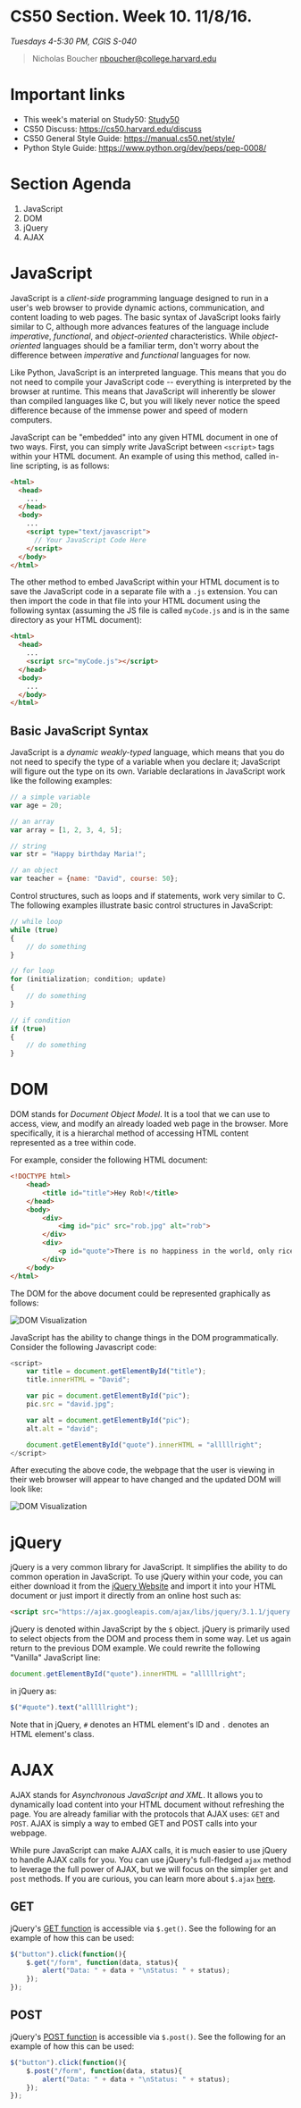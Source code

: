 # CS50 Section. Week 10. 11/8/16.
*Tuesdays 4-5:30 PM, CGIS S-040*  

> Nicholas Boucher
> nboucher@college.harvard.edu  

# Important links
* This week's material on Study50: [Study50](https://study.cs50.net/javascript)
* CS50 Discuss: https://cs50.harvard.edu/discuss
* CS50 General Style Guide: https://manual.cs50.net/style/
* Python Style Guide: https://www.python.org/dev/peps/pep-0008/

# Section Agenda
1. JavaScript
2. DOM
3. jQuery
4. AJAX

# JavaScript
JavaScript is a *client-side*  programming language designed to run in a user's web browser to provide dynamic actions, communication, and content loading to web pages. The basic syntax of JavaScript looks fairly similar to C, although more advances features of the language include *imperative*, *functional*, and *object-oriented* characteristics. While *object-oriented* languages should be a familiar term, don't worry about the difference between *imperative* and *functional* languages for now.

Like Python, JavaScript is an interpreted language. This means that you do not need to compile your JavaScript code -- everything is interpreted by the browser at runtime. This means that JavaScript will inherently be slower than compiled languages like C, but you will likely never notice the speed difference because of the immense power and speed of modern computers.

JavaScript can be "embedded" into any given HTML document in one of two ways. First, you can simply write JavaScript between `<script>` tags within your HTML document. An example of using this method, called in-line scripting, is as follows:

```HTML
<html>
  <head>
    ...
  </head>
  <body>
    ...
    <script type="text/javascript">
      // Your JavaScript Code Here
    </script>
  </body>
</html>
```

The other method to embed JavaScript within your HTML document is to save the JavaScript code in a separate file with a `.js` extension. You can then import the code in that file into your HTML document using the following syntax (assuming the JS file is called `myCode.js` and is in the same directory as your HTML document):

```HTML
<html>
  <head>
    ...
    <script src="myCode.js"></script>
  </head>
  <body>
    ...
  </body>
</html>
```

## Basic JavaScript Syntax

JavaScript is a *dynamic weakly-typed* language, which means that you do not need to specify the type of a variable when you declare it; JavaScript will figure out the type on its own. Variable declarations in JavaScript work like the following examples:

```JavaScript
// a simple variable
var age = 20;

// an array
var array = [1, 2, 3, 4, 5];

// string
var str = "Happy birthday Maria!";

// an object
var teacher = {name: "David", course: 50};
```

Control structures, such as loops and if statements, work very similar to C. The following examples illustrate basic control structures in JavaScript:

```JavaScript
// while loop
while (true)
{
    // do something
}

// for loop
for (initialization; condition; update)
{
    // do something
}

// if condition
if (true)
{
    // do something
}
```

# DOM

DOM stands for *Document Object Model*. It is a tool that we can use to access, view, and modify an already loaded web page in the browser. More specifically, it is a hierarchal method of accessing HTML content represented as a tree within code.

For example, consider the following HTML document:

```HTML
<!DOCTYPE html>
    <head>
        <title id="title">Hey Rob!</title>
    </head>
    <body>
        <div>
            <img id="pic" src="rob.jpg" alt="rob">
        </div>
        <div>
            <p id="quote">There is no happiness in the world, only rice...</p>
        </div>
    </body>
</html>
```

The DOM for the above document could be represented graphically as follows:

![DOM Visualization](img/DOM.jpg)

JavaScript has the ability to change things in the DOM programmatically. Consider the following Javascript code:

```JavaScript
<script>
    var title = document.getElementById("title");
    title.innerHTML = "David";

    var pic = document.getElementById("pic");
    pic.src = "david.jpg";

    var alt = document.getElementById("pic");
    alt.alt = "david";

    document.getElementById("quote").innerHTML = "alllllright";
</script>
```

After executing the above code, the webpage that the user is viewing in their web browser will appear to have changed and the updated DOM will look like:

![DOM Visualization](img/DOM-Updated.jpg)

# jQuery

jQuery is a very common library for JavaScript. It simplifies the ability to do common operation in JavaScript. To use jQuery within your code, you can either download it from the [jQuery Website](https://jquery.com) and import it into your HTML document or just import it directly from an online host such as:

```HTML
<script src="https://ajax.googleapis.com/ajax/libs/jquery/3.1.1/jquery.min.js"></script>
```

jQuery is denoted within JavaScript by the `$` object. jQuery is primarily used to select objects from the DOM and process them in some way. Let us again return to the previous DOM example. We could rewrite the following "Vanilla" JavaScript line:

```JavaScript
document.getElementById("quote").innerHTML = "alllllright";
```

in jQuery as:

```JavaScript
$("#quote").text("alllllright");
```

Note that in jQuery, `#` denotes an HTML element's ID and `.` denotes an HTML element's class.

# AJAX

AJAX stands for *Asynchronous JavaScript and XML*. It allows you to dynamically load content into your HTML document without refreshing the page. You are already familiar with the protocols that AJAX uses: `GET` and `POST`. AJAX is simply a way to embed GET and POST calls into your webpage.

While pure JavaScript can make AJAX calls, it is much easier to use jQuery to handle AJAX calls for you. You can use jQuery's full-fledged `ajax` method to leverage the full power of AJAX, but we will focus on the simpler `get` and `post` methods. If you are curious, you can learn more about `$.ajax` [here](https://learn.jquery.com/ajax/jquery-ajax-methods/).

## GET

jQuery's [GET function](http://www.w3schools.com/jquery/ajax_get.asp) is accessible via `$.get()`. See the following for an example of how this can be used:

```JavaScript
$("button").click(function(){
    $.get("/form", function(data, status){
        alert("Data: " + data + "\nStatus: " + status);
    });
});
```

## POST

jQuery's [POST function](http://www.w3schools.com/jquery/ajax_post.asp) is accessible via `$.post()`. See the following for an example of how this can be used:

```JavaScript
$("button").click(function(){
    $.post("/form", function(data, status){
        alert("Data: " + data + "\nStatus: " + status);
    });
});
```
